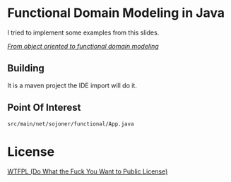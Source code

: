 # Functional Domain Modeling in Java

I tried to implement some examples from this slides.

[*From object oriented to functional domain modeling*](http://de.slideshare.net/mariofusco/from-object-oriented-to-functional-domain-modeling/)

## Building

It is a maven project the IDE import will do it.

## Point Of Interest

    src/main/net/sojoner/functional/App.java


# License

[WTFPL (Do What the Fuck You Want to Public License)](https://en.wikipedia.org/wiki/WTFPL)




